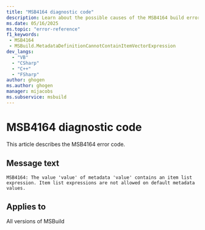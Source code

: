 ```yaml
---
title: "MSB4164 diagnostic code"
description: Learn about the possible causes of the MSB4164 build error, and get troubleshooting tips.
ms.date: 05/16/2025
ms.topic: "error-reference"
f1_keywords:
 - MSB4164
 - MSBuild.MetadataDefinitionCannotContainItemVectorExpression
dev_langs:
  - "VB"
  - "CSharp"
  - "C++"
  - "FSharp"
author: ghogen
ms.author: ghogen
manager: mijacobs
ms.subservice: msbuild
---
```


# MSB4164 diagnostic code

<!-- :::ErrorDefinitionDescription::: -->
<!-- :::editable-content name="introDescription"::: -->
This article describes the MSB4164 error code.
<!-- :::editable-content-end::: -->

## Message text

<!-- :::editable-content name="messageText"::: -->
`MSB4164: The value 'value' of metadata 'value' contains an item list expression. Item list expressions are not allowed on default metadata values.`
<!-- :::editable-content-end::: -->
<!-- MSB4164: The value "{0}" of metadata "{1}" contains an item list expression. Item list expressions are not allowed on default metadata values. -->

<!-- :::editable-content name="postOutputDescription"::: -->
<!--
{StrBegin="MSB4164: "}
-->
<!-- :::editable-content-end::: -->
<!-- :::ErrorDefinitionDescription-end::: -->

## Applies to

All versions of MSBuild
